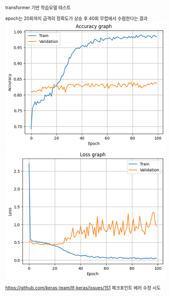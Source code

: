 transformer 기반 학습모델 테스트

epoch는 20회까지 급격히 정확도가 상승 후 40회 무렵에서 수렴한다는 결과
![alt text](image.png)
![alt text](<제목 없음.png>)

https://github.com/keras-team/tf-keras/issues/151
체크포인트 에러 수정 시도